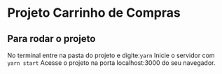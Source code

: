# Projeto Carrinho de Compras

## Para rodar o projeto

No terminal entre na pasta do projeto e digite:`yarn`
Inicie o servidor com `yarn start`
Acesse o projeto na porta localhost:3000 do seu navegador.

